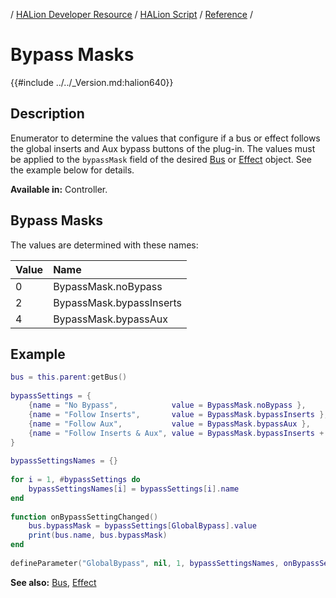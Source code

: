 / [HALion Developer Resource](../../HALion-Developer-Resource.md) / [HALion Script](./HALion-Script.md) / [Reference](./Reference.md) /

# Bypass Masks

{{#include ../../_Version.md:halion640}}

## Description

Enumerator to determine the values that configure if a bus or effect follows the global inserts and Aux bypass buttons of the plug-in. The values must be applied to the ``bypassMask`` field of the desired [Bus](./Bus.md) or [Effect](./Effect.md) object. See the example below for details.

**Available in:** Controller.

## Bypass Masks

The values are determined with these names:

|Value|Name|
|:-|:-|
|0|BypassMask.noBypass|
|2|BypassMask.bypassInserts|
|4|BypassMask.bypassAux|

## Example

```lua
bus = this.parent:getBus()
  
bypassSettings = {
    {name = "No Bypass",            value = BypassMask.noBypass },
    {name = "Follow Inserts",       value = BypassMask.bypassInserts },
    {name = "Follow Aux",           value = BypassMask.bypassAux },
    {name = "Follow Inserts & Aux", value = BypassMask.bypassInserts + BypassMask.bypassAux },
}
  
bypassSettingsNames = {}
  
for i = 1, #bypassSettings do
    bypassSettingsNames[i] = bypassSettings[i].name
end
  
function onBypassSettingChanged()
    bus.bypassMask = bypassSettings[GlobalBypass].value
    print(bus.name, bus.bypassMask)
end
  
defineParameter("GlobalBypass", nil, 1, bypassSettingsNames, onBypassSettingChanged)
```

**See also:** [Bus](./Bus.md), [Effect](./Effect.md)